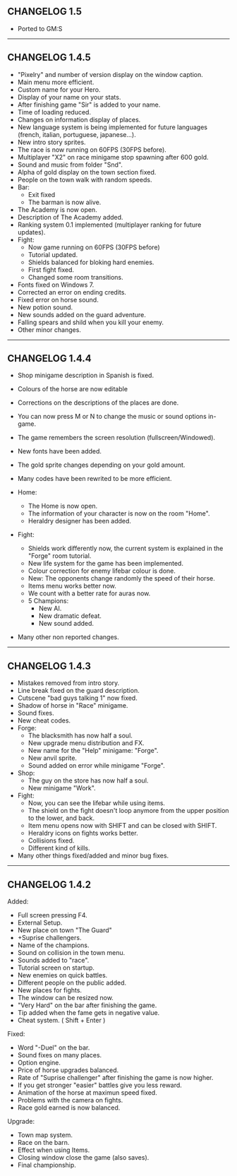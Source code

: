 ## CHANGELOG 1.5
- Ported to GM:S

---

## CHANGELOG 1.4.5

- "Pixelry" and number of version display on the window caption.
- Main menu more efficient.
- Custom name for your Hero.
- Display of your name on your stats.
- After finishing game "Sir" is added to your name.
- Time of loading reduced.
- Changes on information display of places.
- New language system is being implemented for future languages (french, italian, portuguese, japanese...).
- New intro story sprites.
- The race is now running on 60FPS (30FPS before).
- Multiplayer "X2" on race minigame stop spawning after 600 gold.
- Sound and music from folder "Snd".
- Alpha of gold display on the town section fixed.
- People on the town walk with random speeds.
- Bar:
	- Exit fixed
	- The barman is now alive.
- The Academy is now open.
- Description of The Academy added.
- Ranking system 0.1 implemented (multiplayer ranking for future updates).
- Fight:
	- Now game running on 60FPS (30FPS before)
	- Tutorial updated.
	- Shields balanced for bloking hard enemies.
	- First fight fixed.
	- Changed some room transitions.
- Fonts fixed on Windows 7.
- Corrected an error on ending credits.
- Fixed error on horse sound.
- New potion sound.
- New sounds added on the guard adventure.
- Falling spears and shild when you kill your enemy.
- Other minor changes.

---

## CHANGELOG 1.4.4

- Shop minigame description in Spanish is fixed.
- Colours of the horse are now editable
- Corrections on the descriptions of the places are done.
- You can now press M or N to change the music or sound options in-game.
- The game remembers the screen resolution (fullscreen/Windowed).
- New fonts have been added.
- The gold sprite changes depending on your gold amount.
- Many codes have been rewrited to be more efficient.
- Home:
    - The Home is now open.
    - The information of your character is now on the room "Home".
    - Heraldry designer has been added.
- Fight:
    - Shields work differently now, the current system is explained in the "Forge" room tutorial.
    - New life system for the game has been implemented.
    - Colour correction for enemy lifebar colour is done.
    - New: The opponents change randomly the speed of their horse.
    - Items menu works better now.
    - We count with a better rate for auras now.
    - 5 Champions:
         - New AI.
         - New dramatic defeat.
         - New sound added.

- Many other non reported changes.

---

## CHANGELOG 1.4.3

- Mistakes removed from intro story.
- Line break fixed on the guard description.
- Cutscene "bad guys talking 1" now fixed.
- Shadow of horse in "Race" minigame.
- Sound fixes.
- New cheat codes.
- Forge:
    - The blacksmith has now half a soul.
    - New upgrade menu distribution and FX.
    - New name for the "Help" minigame: "Forge".
    - New anvil sprite.
    - Sound added on error while minigame "Forge".
- Shop:
    - The guy on the store has now half a soul.
    - New minigame "Work".
- Fight:
    - Now, you can see the lifebar while using items.
    - The shield on the fight doesn't loop anymore from the upper position to the lower, and back.
    - Item menu opens now with SHIFT and can be closed with SHIFT.
    - Heraldry icons on fights works better.
    - Collisions fixed.
    - Different kind of kills.
- Many other things fixed/added and minor bug fixes.


---


## CHANGELOG 1.4.2

Added:
- Full screen pressing F4.
- External Setup.
- New place on town "The Guard"
- +Suprise challengers.
- Name of the champions.
- Sound on collision in the town menu.
- Sounds added to "race".
- Tutorial screen on startup.
- New enemies on quick battles.
- Different people on the public added.
- New places for fights.
- The window can be resized now.
- "Very Hard" on the bar after finishing the game.
- Tip added when the fame gets in negative value.
- Cheat system. ( Shift + Enter )

Fixed:
- Word "-Duel" on the bar.
- Sound fixes on many places.
- Option engine.
- Price of horse upgrades balanced.
- Rate of "Suprise challenger" after finishing the game is now higher.
- If you get stronger "easier" battles give you less reward.
- Animation of the horse at maximun speed fixed.
- Problems with the camera on fights.
- Race gold earned is now balanced.

Upgrade:
- Town map system.
- Race on the barn.
- Effect when using Items.
- Closing window close the game (also saves).
- Final championship.
